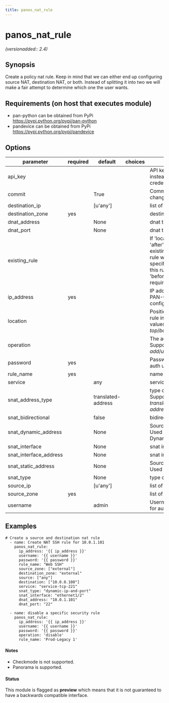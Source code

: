 ```yaml
---
title: panos_nat_rule
---
```

# panos_nat_rule

_(versionadded:: 2.4)_


## Synopsis

Create a policy nat rule. Keep in mind that we can either end up configuring source NAT, destination NAT, or both. Instead of splitting it into two we will make a fair attempt to determine which one the user wants.


## Requirements (on host that executes module)

- pan-python can be obtained from PyPi https://pypi.python.org/pypi/pan-python
- pandevice can be obtained from PyPi https://pypi.python.org/pypi/pandevice

## Options

| parameter | required | default | choices | comments |
| --- | --- | --- | --- | --- |
| api_key |  |  |  | API key that can be used instead of *username*/*password* credentials. |
| commit |  | True |  | Commit configuration if changed. |
| destination_ip |  | [u'any'] |  | list of destination addresses |
| destination_zone | yes |  |  | destination zone |
| dnat_address |  | None |  | dnat translated address |
| dnat_port |  | None |  | dnat translated port |
| existing_rule |  |  |  | If 'location' is set to 'before' or 'after', this option specifies an existing rule name.  The new rule will be created in the specified position relative to this rule.  If 'location' is set to 'before' or 'after', this option is required. |
| ip_address | yes |  |  | IP address (or hostname) of PAN-OS device being configured. |
| location |  |  |  | Position to place the created rule in the rule base.  Supported values are *top*/*bottom*/*before*/*after*. |
| operation |  |  |  | The action to be taken.  Supported values are *add*/*update*/*find*/*delete*/*disable*. |
| password | yes |  |  | Password credentials to use for auth unless *api_key* is set. |
| rule_name | yes |  |  | name of the SNAT rule |
| service |  | any |  | service |
| snat_address_type |  | translated-address |  | type of source translation. Supported values are *translated-address*/*interface-address*. |
| snat_bidirectional |  | false |  | bidirectional flag |
| snat_dynamic_address |  | None |  | Source NAT translated address. Used with Dynamic-IP and Dynamic-IP-and-Port. |
| snat_interface |  | None |  | snat interface |
| snat_interface_address |  | None |  | snat interface address |
| snat_static_address |  | None |  | Source NAT translated address. Used with Static-IP translation. |
| snat_type |  | None |  | type of source translation |
| source_ip |  | [u'any'] |  | list of source addresses |
| source_zone | yes |  |  | list of source zones |
| username |  | admin |  | Username credentials to use for auth unless *api_key* is set. |

## Examples

    # Create a source and destination nat rule
      - name: Create NAT SSH rule for 10.0.1.101
        panos_nat_rule:
          ip_address: '{{ ip_address }}'
          username: '{{ username }}'
          password: '{{ password }}'
          rule_name: "Web SSH"
          source_zone: ["external"]
          destination_zone: "external"
          source: ["any"]
          destination: ["10.0.0.100"]
          service: "service-tcp-221"
          snat_type: "dynamic-ip-and-port"
          snat_interface: "ethernet1/2"
          dnat_address: "10.0.1.101"
          dnat_port: "22"
    
      - name: disable a specific security rule
        panos_nat_rule:
          ip_address: '{{ ip_address }}'
          username: '{{ username }}'
          password: '{{ password }}'
          operation: 'disable'
          rule_name: 'Prod-Legacy 1'

#### Notes

- Checkmode is not supported.
- Panorama is supported.



#### Status

This module is flagged as **preview** which means that it is not guaranteed to have a backwards compatible interface.

